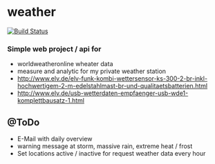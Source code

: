 # weather

[![Build Status](https://travis-ci.org/spezialmann/weather.svg?branch=master)](https://travis-ci.org/spezialmann/weather)

### Simple web project / api for
 
- worldweatheronline wheater data
- measure and analytic for my private weather station
- http://www.elv.de/elv-funk-kombi-wettersensor-ks-300-2-br-inkl-hochwertigem-2-m-edelstahlmast-br-und-qualitaetsbatterien.html
- http://www.elv.de/usb-wetterdaten-empfaenger-usb-wde1-komplettbausatz-1.html 

## @ToDo
- E-Mail with daily overview
- warning message at storm, massive rain, extreme heat / frost  
- Set locations active / inactive for request weather data every hour 
